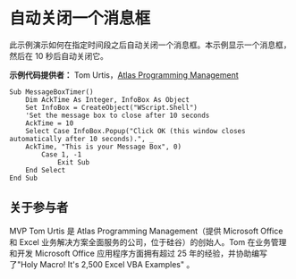 
# 自动关闭一个消息框

此示例演示如何在指定时间段之后自动关闭一个消息框。本示例显示一个消息框，然后在 10 秒后自动关闭它。

 **示例代码提供者：** Tom Urtis，[Atlas Programming Management](http://www.atlaspm.com/)



```
Sub MessageBoxTimer()
    Dim AckTime As Integer, InfoBox As Object
    Set InfoBox = CreateObject("WScript.Shell")
    'Set the message box to close after 10 seconds
    AckTime = 10
    Select Case InfoBox.Popup("Click OK (this window closes automatically after 10 seconds).", _
    AckTime, "This is your Message Box", 0)
        Case 1, -1
            Exit Sub
    End Select
End Sub

```


## 关于参与者
<a name="AboutContributor"> </a>

MVP Tom Urtis 是 Atlas Programming Management（提供 Microsoft Office 和 Excel 业务解决方案全面服务的公司，位于硅谷）的创始人。Tom 在业务管理和开发 Microsoft Office 应用程序方面拥有超过 25 年的经验，并协助编写了"Holy Macro! It's 2,500 Excel VBA Examples" 。


